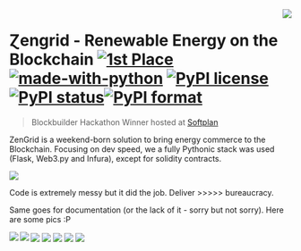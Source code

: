 <img src="img/icon.png" align="right" />

# Ɀengrid - Renewable Energy on the Blockchain [![1st Place](https://cdn.rawgit.com/sindresorhus/awesome/d7305f38d29fed78fa85652e3a63e154dd8e8829/media/badge.svg)](https://www.facebook.com/events/398561180773446/) [![made-with-python](https://img.shields.io/badge/Made%20with-Python-1f425f.svg)](https://www.python.org/) [![PyPI license](https://img.shields.io/pypi/l/ansicolortags.svg)](https://pypi.python.org/pypi/ansicolortags/) [![PyPI status](https://img.shields.io/pypi/status/ansicolortags.svg)](https://pypi.python.org/pypi/ansicolortags/)[![PyPI format](https://img.shields.io/pypi/format/ansicolortags.svg)](https://pypi.python.org/pypi/ansicolortags/)



> Blockbuilder Hackathon Winner hosted at [Softplan](https://www.softplan.com.br/)

ZenGrid is a weekend-born solution to bring energy commerce to the Blockchain. Focusing on dev speed, we a fully Pythonic stack was used (Flask, Web3.py and Infura), except for solidity contracts.

<img src="photos/IMG_9856.JPG" align="center" />

Code is extremely messy but it did the job. Deliver >>>>> bureaucracy.

Same goes for documentation (or the lack of it - sorry but not sorry). Here are some pics :P

<img src="img/splash.jpeg" align="center" />
<img src="img/craig.jpeg" align="left" />
<img src="img/sc.jpeg" align="center" />
<img src="img/q.jpeg" align="left" />
<img src="img/usr.jpeg" align="center" />
<img src="img/top3rank.jpeg" align="center" />
<img src="photos/win.jpeg" align="center" />

